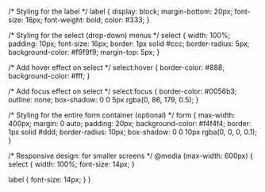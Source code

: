 /* Styling for the label */
label {
  display: block;
  margin-bottom: 20px;
  font-size: 16px;
  font-weight: bold;
  color: #333;
}

/* Styling for the select (drop-down) menus */
select {
  width: 100%;
  padding: 10px;
  font-size: 16px;
  border: 1px solid #ccc;
  border-radius: 5px;
  background-color: #f9f9f9;
  margin-top: 5px;
}

/* Add hover effect on select */
select:hover {
  border-color: #888;
  background-color: #fff;
}

/* Add focus effect on select */
select:focus {
  border-color: #0056b3;
  outline: none;
  box-shadow: 0 0 5px rgba(0, 86, 179, 0.5);
}

/* Styling for the entire form container (optional) */
form {
  max-width: 400px;
  margin: 0 auto;
  padding: 20px;
  background-color: #f4f4f4;
  border: 1px solid #ddd;
  border-radius: 10px;
  box-shadow: 0 0 10px rgba(0, 0, 0, 0.1);
}

/* Responsive design: for smaller screens */
@media (max-width: 600px) {
  select {
    width: 100%;
    font-size: 14px;
  }

  label {
    font-size: 14px;
  }
}
